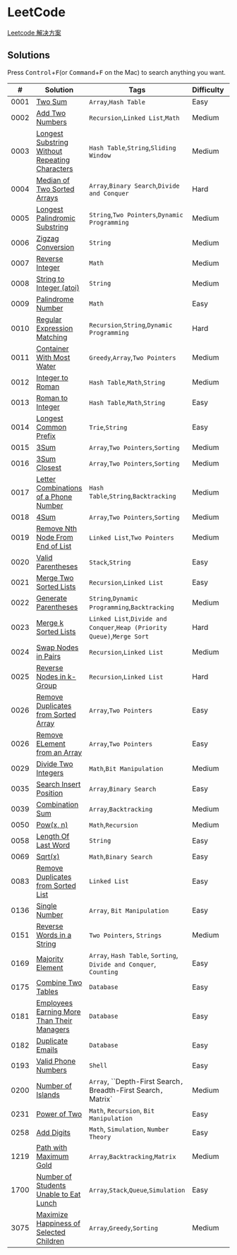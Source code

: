 # LeetCode

[Leetcode 解决方案](/README.md)

## Solutions

Press <kbd>Control</kbd>+<kbd>F</kbd>(or <kbd>Command</kbd>+<kbd>F</kbd> on the Mac) to search anything you want.


|  #  |  Solution  |  Tags  |  Difficulty  |  Remark |
| --- | --- | --- | --- | --- |
|  0001  |  [Two Sum](/arrays/twoSum.js)  |  `Array`,`Hash Table`  |  Easy  |    |
|  0002  |  [Add Two Numbers](/maths/addTwoNumbers,js)  |  `Recursion`,`Linked List`,`Math`  |  Medium  |    |
|  0003  |  [Longest Substring Without Repeating Characters](/strings/longestSubstring.js)  |  `Hash Table`,`String`,`Sliding Window`  |  Medium  |    |
|  0004  |  [Median of Two Sorted Arrays](/arrays/medianArrays.js)  |  `Array`,`Binary Search`,`Divide and Conquer`  |  Hard  |    |
|  0005  |  [Longest Palindromic Substring](/strings/longestPalindrome.js)  |  `String`,`Two Pointers`,`Dynamic Programming`  |  Medium  |    |
|  0006  |  [Zigzag Conversion](/strings/zigzagConversion.js)  |  `String`  |  Medium  |    |
|  0007  |  [Reverse Integer](/maths/reverse.js)  |  `Math`  |  Medium  |    |
|  0008  |  [String to Integer (atoi)](/strings/atoi.js)  |  `String`  |  Medium  |    |
|  0009  |  [Palindrome Number](/README_EN.md)  |  `Math`  |  Easy  |    |
|  0010  |  [Regular Expression Matching](/solution/10o/README_EN.md)  |  `Recursion`,`String`,`Dynamic Programming`  |  Hard  |    |
|  0011  |  [Container With Most Water](/so/README_EN.md)  |  `Greedy`,`Array`,`Two Pointers`  |  Medium  |    |
|  0012  |  [Integer to Roman](/README_EN.md)  |  `Hash Table`,`Math`,`String`  |  Medium  |    |
|  0013  |  [Roman to Integer](/maths/romanToInt.js)  |  `Hash Table`,`Math`,`String`  |  Easy  |    |
|  0014  |  [Longest Common Prefix](/strings/longestCommonPrefix.js)  |  `Trie`,`String`  |  Easy  |    |
|  0015  |  [3Sum](/arrays/threeSum.js)  |  `Array`,`Two Pointers`,`Sorting`  |  Medium  |    |
|  0016  |  [3Sum Closest](/solution/0Closest/README_EN.md)  |  `Array`,`Two Pointers`,`Sorting`  |  Medium  |    |
|  0017  |  [Letter Combinations of a Phone Number](/strings/lettersCombination.js)  |  `Hash Table`,`String`,`Backtracking`  |  Medium  |    |
|  0018  |  [4Sum](/solution/README_EN.md)  |  `Array`,`Two Pointers`,`Sorting`  |  Medium  |    |
|  0019  |  [Remove Nth Node From End of List](/solution/0000-0099/README_EN.md)  |  `Linked List`,`Two Pointers`  |  Medium  |    |
|  0020  |  [Valid Parentheses](/solution/ts/README_EN.md)  |  `Stack`,`String`  |  Easy  |    |
|  0021  |  [Merge Two Sorted Lists](/arrays/mergeSortedLists.js)  |  `Recursion`,`Linked List`  |  Easy  |    |
|  0022  |  [Generate Parentheses](/solution/0000-0099/0022.Generate%20Parentheses/README_EN.md)  |  `String`,`Dynamic Programming`,`Backtracking`  |  Medium  |    |
|  0023  |  [Merge k Sorted Lists](/solution/README_EN.md)  |  `Linked List`,`Divide and Conquer`,`Heap (Priority Queue)`,`Merge Sort`  |  Hard  |    |
|  0024  |  [Swap Nodes in Pairs](/solution/0000-0099/0024.Swap%20Nodes%20in%20Pairs/README_EN.md)  |  `Recursion`,`Linked List`  |  Medium  |    |
|  0025  |  [Reverse Nodes in k-Group](/solution/0000-0099/0025.Reverse%20Nodes%20in%20k-Group/README_EN.md)  |  `Recursion`,`Linked List`  |  Hard  |    |
|  0026  |  [Remove Duplicates from Sorted Array](/arrays/removeDuplicates.js)  |  `Array`,`Two Pointers`  |  Easy  |    |
|  0026  |  [Remove ELement from an Array](/arrays/removeElemenet.js)  |  `Array`,`Two Pointers`  |  Easy  |    |
|  0029  |  [Divide Two Integers](/maths/divide.js)  |  `Math`,`Bit Manipulation`  |  Medium  |    |
|  0035  |  [Search Insert Position](/arrays/searchInsert.js)  |  `Array`,`Binary Search`  |  Easy  |    |
|  0039  |  [Combination Sum](/arrays/combinationSum.js)  |  `Array`,`Backtracking`  |  Medium  |    |
|  0050  |  [Pow(x, n)](/maths/myPow.js)  |  `Math`,`Recursion`  |  Medium  |    |
|  0058  |  [Length Of Last Word](/strings/lengthOfLastWord.js)  |  `String` |  Easy  |    |
|  0069  |  [Sqrt(x)](/maths/mySqrt.js)  |  `Math`,`Binary Search`  |  Easy  |    |
|  0083  |  [Remove Duplicates from Sorted List](/linked_list/deleteDuplicates.js)  |  `Linked List`  |  Easy  |    |
|  0136  |  [Single Number](/arrays/singleNumber.js)  |  `Array`, `Bit Manipulation`  |  Easy  |    |
|  0151  |  [Reverse Words in a String](/strings/reverseWords.js)  |  `Two Pointers`, `Strings`  |  Medium  |    |
|  0169  |  [Majority Element](/arrays/majorityElement.js)  |  `Array`, `Hash Table`, `Sorting`, `Divide and Conquer`, `Counting`  |  Easy  |    |
|  0175  |  [Combine Two Tables](/database/combine_tables.sql)  |  `Database` |  Easy  |    |
|  0181  |  [Employees Earning More Than Their Managers](/database/employees_earning_more.sql)  |  `Database`  |  Easy  |    |
|  0182  |  [Duplicate Emails](/database/duplicate_emails.sql)  |  `Database`  |  Easy  |    |
|  0193  |  [Valid Phone Numbers](/shell/valid_phone.sh)  |  `Shell`  |  Easy  |    |
|  0200  |  [Number of Islands](/arrays/numIslands.js)  |  `Array`, ``Depth-First Search`, `Breadth-First Search`, `Matrix`  |  Medium  |    |
|  0231  |  [Power of Two](/maths/isPowerTwo.js)  |  `Math`, `Recursion`, `Bit Manipulation`  |  Easy  |    |
|  0258  |  [Add Digits](/maths/addDigits.js)  |  `Math`, `Simulation`, `Number Theory`  |  Easy  |    |
|  1219  |  [Path with Maximum Gold](/arrays/getMaximumGold.js)  |  `Array`,`Backtracking`,`Matrix`  |  Medium  |    |
|  1700  |  [Number of Students Unable to Eat Lunch](/arrays/countStudents.js)  |  `Array`,`Stack`,`Queue`,`Simulation`  |  Easy  |    |
|  3075  |  [Maximize Happiness of Selected Children](/arrays/maximumHappinessSum.js)  |  `Array`,`Greedy`,`Sorting`  |  Medium  |    |
